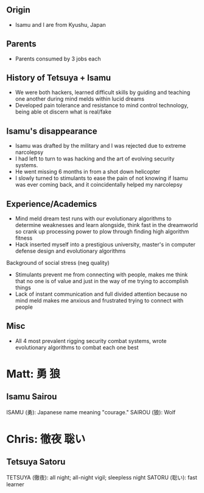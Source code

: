Origin
-------
 - Isamu and I are from Kyushu, Japan

Parents
-------
 - Parents consumed by 3 jobs each


History of Tetsuya + Isamu
-----------------------------
 - We were both hackers, learned difficult skills by guiding and teaching one another  during mind melds within lucid dreams
 - Developed pain tolerance and resistance to mind control technology, being able ot discern what is real/fake


Isamu's disappearance
---------------------
 - Isamu was drafted by the military and I was rejected due to extreme narcolepsy
 - I had left to turn to was hacking and the art of evolving security systems.
 - He went missing 6 months in from a shot down helicopter
 - I slowly turned to stimulants to ease the pain of not knowing if Isamu was ever coming back, and it coincidentally helped my narcolepsy


Experience/Academics
--------------------
 - Mind meld dream test runs with our evolutionary algorithms to determine weaknesses and learn alongside, think fast in the dreamworld so crank up processing power to plow through finding high algorithm fitness
 - Hack inserted myself into a prestigious university, master's in computer defense design and evolutionary algorithms



Background of social stress (neg quality)
 - Stimulants prevent me from connecting with people, makes me think that no one is of value and just in the way of me trying to accomplish things
 - Lack of instant communication and full divided attention because no mind meld makes me anxious and frustrated trying to connect with people


Misc
----
 - All 4 most prevalent rigging security combat systems, wrote evolutionary algorithms to combat each one best



**Matt:**
勇 狼
=====
Isamu Sairou
------------
ISAMU (勇): Japanese name meaning "courage."
SAIROU (狼): Wolf


**Chris:**
徹夜 聡い
========
Tetsuya Satoru
--------------
TETSUYA (徹夜): all night; all-night vigil; sleepless night
SATORU (聡い): fast learner


